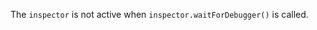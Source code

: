 
The `inspector` is not active when `inspector.waitForDebugger()` is called.

<a id="ERR_INSPECTOR_NOT_AVAILABLE"></a>
